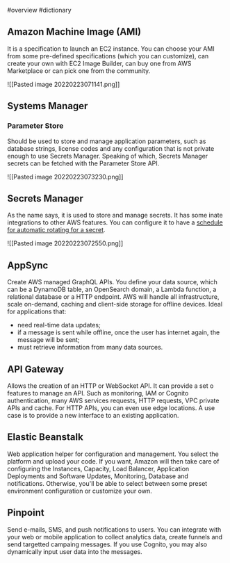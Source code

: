 #overview #dictionary 
## Amazon Machine Image (AMI)
It is a specification to launch an EC2 instance. You can choose your AMI from some pre-defined specifications (which you can customize), can create your own with EC2 Image Builder, can buy one from AWS Marketplace or can pick one from the community.

![[Pasted image 20220223071141.png]]

## Systems Manager
### Parameter Store
Should be used to store and manage application parameters, such as database strings, license codes and any configuration that is not private enough to use Secrets Manager. Speaking of which, Secrets Manager secrets can be fetched with the Parameter Store API. 

![[Pasted image 20220223073230.png]]

## Secrets Manager
As the name says, it is used to store and manage secrets. It has some inate integrations to other AWS features. You can configure it to have a [schedule for automatic rotating for a secret](https://docs.aws.amazon.com/secretsmanager/latest/userguide/rotating-secrets.html). 

![[Pasted image 20220223072550.png]]

## AppSync
Create AWS managed GraphQL APIs. You define your data source, which can be a DynamoDB table, an OpenSearch domain, a Lambda function, a relational database or a HTTP endpoint. AWS will handle all infrastructure, scale on-demand, caching and client-side storage for offline devices. Ideal for applications that:
- need real-time data updates;
- if a message is sent while offline, once the user has internet again, the message will be sent;
- must retrieve information from many data sources.

## API Gateway
Allows the creation of an HTTP or WebSocket API. It can provide a set o features to manage an API. Such as monitoring, IAM or Cognito authentication, many AWS services requests, HTTP requests, VPC private APIs and cache. For HTTP APIs, you can even use edge locations.
A use case is to provide a new interface to an existing application.

## Elastic Beanstalk
Web application helper for configuration and management. You select the platform and upload your code. If you want, Amazon will then take care of configuring the Instances, Capacity, Load Balancer, Application Deployments and Software Updates, Monitoring, Database and notifications. Otherwise, you'll be able to select between some preset environment configuration or customize your own. 

## Pinpoint
Send e-mails, SMS, and push notifications to users. You can integrate with your web or mobile application to collect analytics data, create funnels and send targetted campaing messages. If you use Cognito, you may also dynamically input user data into the messages. 